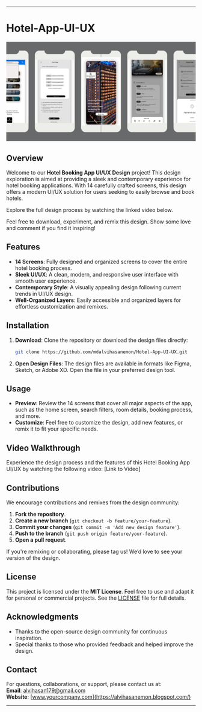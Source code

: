 
---

# Hotel-App-UI-UX

![Hotel App UI/UX](https://github.com/mdalvihasanemon/Hotel-App-UI-UX/blob/main/Green%20Red%20Festive%20Elegant%20Christmas%20Online%20Shop%20Sale%20Facebook%20Ad.png)

## Overview

Welcome to our **Hotel Booking App UI/UX Design** project! This design exploration is aimed at providing a sleek and contemporary experience for hotel booking applications. With 14 carefully crafted screens, this design offers a modern UI/UX solution for users seeking to easily browse and book hotels.

Explore the full design process by watching the linked video below.

Feel free to download, experiment, and remix this design. Show some love and comment if you find it inspiring!

## Features

- **14 Screens**: Fully designed and organized screens to cover the entire hotel booking process.
- **Sleek UI/UX**: A clean, modern, and responsive user interface with smooth user experience.
- **Contemporary Style**: A visually appealing design following current trends in UI/UX design.
- **Well-Organized Layers**: Easily accessible and organized layers for effortless customization and remixes.

## Installation

1. **Download**: Clone the repository or download the design files directly:
   ```bash
   git clone https://github.com/mdalvihasanemon/Hotel-App-UI-UX.git
   ```
2. **Open Design Files**: The design files are available in formats like Figma, Sketch, or Adobe XD. Open the file in your preferred design tool.

## Usage

- **Preview**: Review the 14 screens that cover all major aspects of the app, such as the home screen, search filters, room details, booking process, and more.
- **Customize**: Feel free to customize the design, add new features, or remix it to fit your specific needs.

## Video Walkthrough

Experience the design process and the features of this Hotel Booking App UI/UX by watching the following video:
[Link to Video]

## Contributions

We encourage contributions and remixes from the design community:

1. **Fork the repository**.
2. **Create a new branch** (`git checkout -b feature/your-feature`).
3. **Commit your changes** (`git commit -m 'Add new design feature'`).
4. **Push to the branch** (`git push origin feature/your-feature`).
5. **Open a pull request**.

If you're remixing or collaborating, please tag us! We’d love to see your version of the design.

## License

This project is licensed under the **MIT License**. Feel free to use and adapt it for personal or commercial projects. See the [LICENSE](LICENSE) file for full details.

## Acknowledgments

- Thanks to the open-source design community for continuous inspiration.
- Special thanks to those who provided feedback and helped improve the design.

## Contact

For questions, collaborations, or support, please contact us at:  
**Email**: alvihasan179@gmail.com  
**Website**: [www.yourcompany.com](https://alvihasanemon.blogspot.com/)

---
